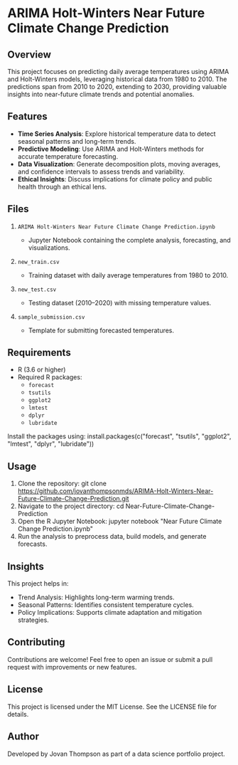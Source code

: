 # ARIMA Holt-Winters Near Future Climate Change Prediction

## Overview
This project focuses on predicting daily average temperatures using ARIMA and Holt-Winters models, leveraging historical data from 1980 to 2010. The predictions span from 2010 to 2020, extending to 2030, providing valuable insights into near-future climate trends and potential anomalies.

## Features
- **Time Series Analysis**: Explore historical temperature data to detect seasonal patterns and long-term trends.
- **Predictive Modeling**: Use ARIMA and Holt-Winters methods for accurate temperature forecasting.
- **Data Visualization**: Generate decomposition plots, moving averages, and confidence intervals to assess trends and variability.
- **Ethical Insights**: Discuss implications for climate policy and public health through an ethical lens.

## Files
1. `ARIMA Holt-Winters Near Future Climate Change Prediction.ipynb`  
   - Jupyter Notebook containing the complete analysis, forecasting, and visualizations.
   
2. `new_train.csv`  
   - Training dataset with daily average temperatures from 1980 to 2010.
   
3. `new_test.csv`  
   - Testing dataset (2010–2020) with missing temperature values.
   
4. `sample_submission.csv`  
   - Template for submitting forecasted temperatures.

## Requirements
- R (3.6 or higher)
- Required R packages:
  - `forecast`
  - `tsutils`
  - `ggplot2`
  - `lmtest`
  - `dplyr`
  - `lubridate`

Install the packages using:
install.packages(c("forecast", "tsutils", "ggplot2", "lmtest", "dplyr", "lubridate"))

## Usage
1. Clone the repository:
   git clone https://github.com/jovanthompsonmds/ARIMA-Holt-Winters-Near-Future-Climate-Change-Prediction.git
2. Navigate to the project directory: 
   cd Near-Future-Climate-Change-Prediction
3. Open the R Jupyter Notebook:
   jupyter notebook "Near Future Climate Change Prediction.ipynb"
4. Run the analysis to preprocess data, build models, and generate forecasts.

## Insights
This project helps in:
- Trend Analysis: Highlights long-term warming trends.
- Seasonal Patterns: Identifies consistent temperature cycles.
- Policy Implications: Supports climate adaptation and mitigation strategies.

## Contributing
Contributions are welcome! Feel free to open an issue or submit a pull request with improvements or new features.

## License
This project is licensed under the MIT License. See the LICENSE file for details.

## Author
Developed by Jovan Thompson as part of a data science portfolio project.
